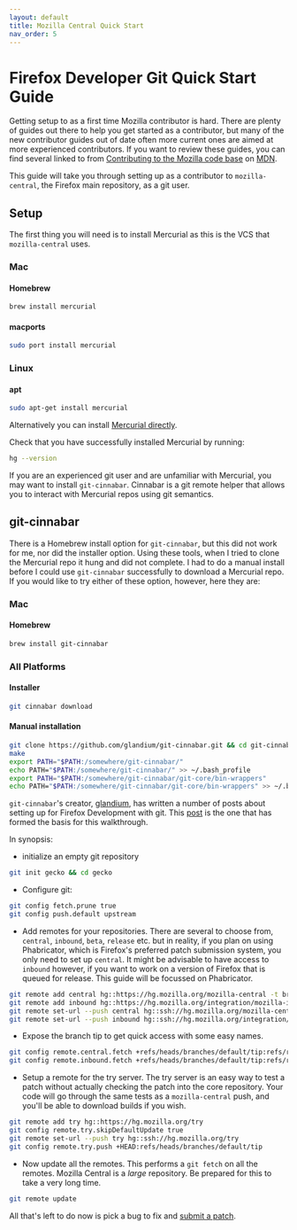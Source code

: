 ```yaml
---
layout: default
title: Mozilla Central Quick Start
nav_order: 5
---
```

# Firefox Developer Git Quick Start Guide

Getting setup to as a first time Mozilla contributor is hard. There are plenty of guides out there to help you get started as a contributor, but many of the new contributor guides out of date often more current ones are aimed at more experienced contributors. If you want to review these guides, you can find several linked to from [Contributing to the Mozilla code base](https://developer.mozilla.org/docs/Mozilla/Developer_guide/Introduction) on [MDN](https://developer.mozilla.org/).

This guide will take you through setting up as a contributor to `mozilla-central`, the Firefox main repository, as a git user.

## Setup

The first thing you will need is to install Mercurial as this is the VCS that `mozilla-central` uses. 

### Mac

#### Homebrew

```bash
brew install mercurial
```

#### macports

```bash
sudo port install mercurial
```

### Linux

#### apt

```bash
sudo apt-get install mercurial
```

Alternatively you can install [Mercurial directly](https://www.mercurial-scm.org/wiki/Download).

Check that you have successfully installed Mercurial by running:
```bash
hg --version
```

If you are an experienced git user and are unfamiliar with Mercurial, you may want to install `git-cinnabar`. Cinnabar is a git remote helper that allows you to interact with Mercurial repos using git semantics.

## git-cinnabar

There is a Homebrew install option for `git-cinnabar`, but this did not work for me, nor did the installer option. Using these tools, when I tried to clone the Mercurial repo it hung and did not complete. I had to do a manual install before I could use `git-cinnabar` successfully to download a Mercurial repo. If you would like to try either of these option, however, here they are:

### Mac
#### Homebrew

```bash
brew install git-cinnabar
```

### All Platforms
#### Installer

```bash
git cinnabar download
```

#### Manual installation

```bash
git clone https://github.com/glandium/git-cinnabar.git && cd git-cinnabar
make
export PATH="$PATH:/somewhere/git-cinnabar/"
echo PATH="$PATH:/somewhere/git-cinnabar/" >> ~/.bash_profile
export PATH="$PATH:/somewhere/git-cinnabar/git-core/bin-wrappers"
echo PATH="$PATH:/somewhere/git-cinnabar/git-core/bin-wrappers" >> ~/.bash_profile
```

`git-cinnabar`'s creator, [glandium](https://glandium.org/), has written a number of posts about setting up for Firefox Development with git. This [post](https://glandium.org/blog/?page_id=3438) is the one that has formed the basis for this walkthrough.

In synopsis:

* initialize an empty git repository
```bash
git init gecko && cd gecko
```

* Configure git:

```bash
git config fetch.prune true
git config push.default upstream
```

* Add remotes for your repositories. There are several to choose from, `central`, `inbound`, `beta`, `release` etc. but in reality, if you plan on using Phabricator, which is Firefox's preferred patch submission system, you only need to set up `central`. It might be advisable to have access to `inbound` however, if you want to work on a version of Firefox that is queued for release. This guide will be focussed on Phabricator.

```bash
git remote add central hg::https://hg.mozilla.org/mozilla-central -t branches/default/tip
git remote add inbound hg::https://hg.mozilla.org/integration/mozilla-inbound -t branches/default/tip
git remote set-url --push central hg::ssh://hg.mozilla.org/mozilla-central
git remote set-url --push inbound hg::ssh://hg.mozilla.org/integration/mozilla-inbound
```
* Expose the branch tip to get quick access with some easy names.

```bash
git config remote.central.fetch +refs/heads/branches/default/tip:refs/remotes/central/default
git config remote.inbound.fetch +refs/heads/branches/default/tip:refs/remotes/inbound/default
```
* Setup a remote for the try server. The try server is an easy way to test a patch without actually checking the patch into the core repository. Your code will go through the same tests as a `mozilla-central` push, and you'll be able to download builds if you wish. 

```bash
git remote add try hg::https://hg.mozilla.org/try
git config remote.try.skipDefaultUpdate true
git remote set-url --push try hg::ssh://hg.mozilla.org/try
git config remote.try.push +HEAD:refs/heads/branches/default/tip
```
* Now update all the remotes. This performs a `git fetch` on all the remotes. Mozilla Central is a _large_ repository. Be prepared for this to take a very long time.	

```bash
git remote update
```

All that's left to do now is pick a bug to fix and [submit a patch](contributing-to-mc.md).
